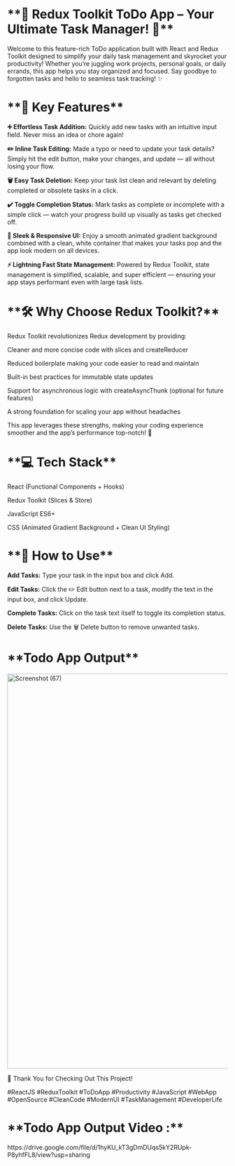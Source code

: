 <h1>**📝 Redux Toolkit ToDo App – Your Ultimate Task Manager! 🚀**</h1>

Welcome to this feature-rich ToDo application built with React and Redux Toolkit designed to simplify your daily task management and skyrocket your productivity! Whether you’re juggling work projects, personal goals, or daily errands, this app helps you stay organized and focused. Say goodbye to forgotten tasks and hello to seamless task tracking! ✨

<h1>**🌟 Key Features**</h1>

**➕ Effortless Task Addition:** Quickly add new tasks with an intuitive input field. Never miss an idea or chore again!

**✏️ Inline Task Editing:** Made a typo or need to update your task details? Simply hit the edit button, make your changes, and update — all without losing your flow.

**🗑️ Easy Task Deletion:** Keep your task list clean and relevant by deleting completed or obsolete tasks in a click.

**✔️ Toggle Completion Status:** Mark tasks as complete or incomplete with a simple click — watch your progress build up visually as tasks get checked off.

**🎨 Sleek & Responsive UI:** Enjoy a smooth animated gradient background combined with a clean, white container that makes your tasks pop and the app look modern on all devices.

**⚡ Lightning Fast State Management:** Powered by Redux Toolkit, state management is simplified, scalable, and super efficient — ensuring your app stays performant even with large task lists.

<h1>**🛠️ Why Choose Redux Toolkit?**</h1>

Redux Toolkit revolutionizes Redux development by providing:

Cleaner and more concise code with slices and createReducer

Reduced boilerplate making your code easier to read and maintain

Built-in best practices for immutable state updates

Support for asynchronous logic with createAsyncThunk (optional for future features)

A strong foundation for scaling your app without headaches

This app leverages these strengths, making your coding experience smoother and the app’s performance top-notch! 🚀

<h1>**💻 Tech Stack**</h1>

React (Functional Components + Hooks)

Redux Toolkit (Slices & Store)

JavaScript ES6+

CSS (Animated Gradient Background + Clean UI Styling)

<h1>**🎯 How to Use**</h1>

**Add Tasks:** Type your task in the input box and click Add.

**Edit Tasks:** Click the ✏️ Edit button next to a task, modify the text in the input box, and click Update.

**Complete Tasks:** Click on the task text itself to toggle its completion status.

**Delete Tasks:** Use the 🗑️ Delete button to remove unwanted tasks.

<h1>**Todo App Output**</h1>

<img width="1891" height="900" alt="Screenshot (67)" src="https://github.com/user-attachments/assets/01e102d7-04f0-48b2-9e1f-3a4acff5e652" />


🎉 Thank You for Checking Out This Project!

#ReactJS #ReduxToolkit #ToDoApp #Productivity #JavaScript #WebApp #OpenSource #CleanCode #ModernUI #TaskManagement #DeveloperLife

<h1>**Todo App Output Video :**</h1> https://drive.google.com/file/d/1hyKU_kT3gDmDUqs5kY2RUpk-P8yhfFL8/view?usp=sharing

